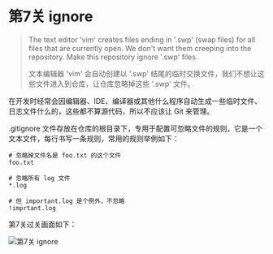 
# 第7关 ignore

> The text editor 'vim' creates files ending in '.swp' (swap files) for all files that are currently open.  We don't want them creeping into the repository.  Make this repository ignore '.swp' files.
>
> 文本编辑器 'vim' 会自动创建以 '.swp' 结尾的临时交换文件，我们不想让这些文件进入到仓库，让仓库忽略掉这些 '.swp' 文件。

在开发时经常会因编辑器、IDE、编译器或其他什么程序自动生成一些临时文件、日志文件什么的，这些都不算源代码，所以不应该让 Git 来管理。

.gitignore 文件存放在仓库的根目录下，专用于配置可忽略文件的规则，它是一个文本文件，每行书写一条规则，常用的规则举例如下：

```
# 忽略掉文件名是 foo.txt 的这个文件
foo.txt

# 忽略所有 log 文件
*.log

# 但 important.log 是个例外，不忽略
!imprtant.log
```

第7关过关画面如下：

![第7关 ignore](./images/level-7-ignore.png)
